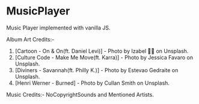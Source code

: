 # MusicPlayer
Music Player implemented with vanilla JS.

Album Art Credits:-
1. [Cartoon - On & On(ft. Daniel Levi)] - Photo by Izabel 🏳️‍🌈 on Unsplash.
2. [Culture Code - Make Me Move(ft. Karra)] - Photo by Jessica Favaro on Unsplash.
3. [Diviners - Savannah(ft. Philly K.)] - Photo by Estevao Gedraite on Unsplash.
4. [Henri Werner - Burned] - Photo by Cullan Smith on Unsplash.
  
Music Credits:-
NoCopyrightSounds and Mentioned Artists.
